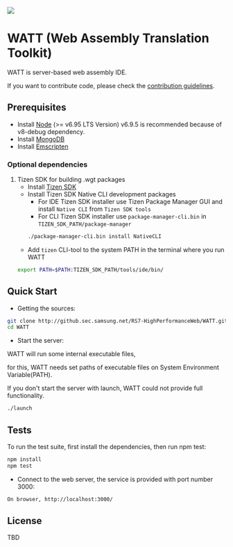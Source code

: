![](https://github.sec.samsung.net/RS7-HighPerformanceWeb/WATT/blob/master/public/image/watt.png)
# WATT (Web Assembly Translation Toolkit)

WATT is server-based web assembly IDE.

If you want to contribute code, please check the [contribution guidelines](http://github.sec.samsung.net/RS7-HighPerformanceWeb/WATT/blob/master/CONTRIBUTING.md).

## Prerequisites
* Install [Node](https://nodejs.org/en/download/) (>= v6.95 LTS Version)
  v6.9.5 is recommended because of v8-debug dependency.
* Install [MongoDB](https://www.mongodb.com/download-center?jmp=nav#community)
* Install [Emscripten](http://github.sec.samsung.net/RS7-HighPerformanceWeb/WATT/wiki/Installation-Guide#emscripten)

### Optional dependencies
1. Tizen SDK for building .wgt packages
    * Install [Tizen SDK](https://developer.tizen.org/development/tizen-studio/download)
    * Install Tizen SDK Native CLI development packages
        * For IDE Tizen SDK installer use Tizen Package Manager GUI and install `Native CLI` from `Tizen SDK tools`
        * For CLI Tizen SDK installer use `package-manager-cli.bin` in `TIZEN_SDK_PATH/package-manager`
        ```bash
        ./package-manager-cli.bin install NativeCLI
        ```
    * Add `tizen` CLI-tool to the system PATH in the terminal where you run WATT
    ```bash
    export PATH=$PATH:TIZEN_SDK_PATH/tools/ide/bin/
    ```

## Quick Start
* Getting the sources:
```bash
git clone http://github.sec.samsung.net/RS7-HighPerformanceWeb/WATT.git
cd WATT
```

* Start the server:

WATT will run some internal executable files,

for this, WATT needs set paths of executable files on System Environment Variable(PATH).


If you don't start the server with launch, WATT could not provide full functionality.
```bash
./launch
```

## Tests
To run the test suite, first install the dependencies, then run npm test:
```bash
npm install
npm test
```

* Connect to the web server, the service is provided with port number 3000:
```bash
On browser, http://localhost:3000/
```

## License
TBD
